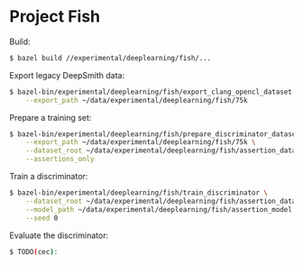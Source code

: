 # Project Fish

Build:

```sh
$ bazel build //experimental/deeplearning/fish/...
```

Export legacy DeepSmith data:

```sh
$ bazel-bin/experimental/deeplearning/fish/export_clang_opencl_dataset \
    --export_path ~/data/experimental/deeplearning/fish/75k
```

Prepare a training set:

```sh
$ bazel-bin/experimental/deeplearning/fish/prepare_discriminator_dataset \
    --export_path ~/data/experimental/deeplearning/fish/75k \
    --dataset_root ~/data/experimental/deeplearning/fish/assertion_dataset \
    --assertions_only
```

Train a discriminator:

```sh
$ bazel-bin/experimental/deeplearning/fish/train_discriminator \
    --dataset_root ~/data/experimental/deeplearning/fish/assertion_dataset  \
    --model_path ~/data/experimental/deeplearning/fish/assertion_model \
    --seed 0
```

Evaluate the discriminator:

```sh
$ TODO(cec):
```
